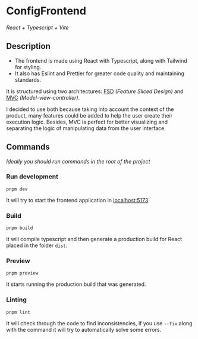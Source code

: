 # ConfigFrontend
_React + Typescript + Vite_

## Description
- The frontend is made using React with Typescript, along with Tailwind for styling.
- It also has Eslint and Prettier for greater code quality and maintaining standards.

It is structured using two architectures: [FSD](https://feature-sliced.design/) _(Feature Sliced Design)_ and [MVC](https://en.wikipedia.org/wiki/Model%E2%80%93view%E2%80%93controller) _(Model-view-controller)_.

I decided to use both because taking into account the context of the product, many features could be added to help the user create their execution logic. Besides, MVC is perfect for better visualizing and separating the logic of manipulating data from the user interface.

## Commands
_Ideally you should run commands in the root of the project_

### Run development
```
pnpm dev
```
It will try to start the frontend application in [localhost:5173](http://localhost:5173).

### Build
```
pnpm build
```
It will compile typescript and then generate a production build for React placed in the folder `dist`.

### Preview
```
pnpm preview
```
It starts running the production build that was generated.

### Linting
```
pnpm lint
```
It will check through the code to find inconsistencies, if you use `--fix` along with the command it will try to automatically solve some errors.
